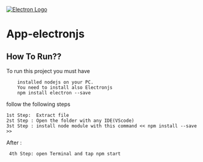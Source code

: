 [![Electron Logo](https://electronjs.org/images/electron-logo.svg)](https://electronjs.org)


# App-electronjs

## How To Run??

To run this project you must have 

```
    installed nodejs on your PC.
    You need to install also Electronjs
    npm install electron --save 
```

follow the following steps

```
1st Step:  Extract file
2st Step : Open the folder with any IDE(VScode)
3st Step : install node module with this command << npm install --save >>

```
After :
```
 4th Step: open Terminal and tap npm start 
 
```
